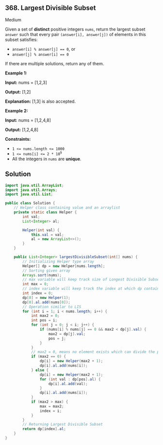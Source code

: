 ## 368\. Largest Divisible Subset

Medium

Given a set of **distinct** positive integers `nums`, return the largest subset `answer` such that every pair `(answer[i], answer[j])` of elements in this subset satisfies:

*   `answer[i] % answer[j] == 0`, or
*   `answer[j] % answer[i] == 0`

If there are multiple solutions, return any of them.

**Example 1:**

**Input:** nums = [1,2,3]

**Output:** [1,2]

**Explanation:** [1,3] is also accepted.

**Example 2:**

**Input:** nums = [1,2,4,8]

**Output:** [1,2,4,8]

**Constraints:**

*   `1 <= nums.length <= 1000`
*   <code>1 <= nums[i] <= 2 * 10<sup>9</sup></code>
*   All the integers in `nums` are **unique**.

## Solution

```java
import java.util.ArrayList;
import java.util.Arrays;
import java.util.List;

public class Solution {
    // Helper class containing value and an arraylist
    private static class Helper {
        int val;
        List<Integer> al;

        Helper(int val) {
            this.val = val;
            al = new ArrayList<>();
        }
    }

    public List<Integer> largestDivisibleSubset(int[] nums) {
        // Initializing Helper type array
        Helper[] dp = new Helper[nums.length];
        // Sorting given array
        Arrays.sort(nums);
        // max variable will keep track size of Longest Divisible Subset
        int max = 0;
        // index variable will keep track the index at which dp contains Longest Divisible Subset
        int index = 0;
        dp[0] = new Helper(1);
        dp[0].al.add(nums[0]);
        // Operation similar to LIS
        for (int i = 1; i < nums.length; i++) {
            int max2 = 0;
            int pos = i;
            for (int j = 0; j < i; j++) {
                if (nums[i] % nums[j] == 0 && max2 < dp[j].val) {
                    max2 = dp[j].val;
                    pos = j;
                }
            }
            // max2 = 0, means no element exists which can divide the present element
            if (max2 == 0) {
                dp[i] = new Helper(max2 + 1);
                dp[i].al.add(nums[i]);
            } else {
                dp[i] = new Helper(max2 + 1);
                for (int val : dp[pos].al) {
                    dp[i].al.add(val);
                }
                dp[i].al.add(nums[i]);
            }
            if (max2 > max) {
                max = max2;
                index = i;
            }
        }
        // Returning Largest Divisible Subset
        return dp[index].al;
    }
}
```